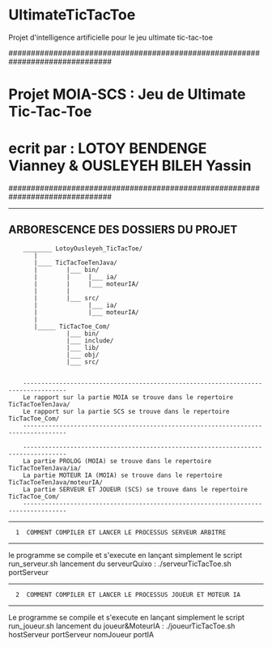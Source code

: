 # UltimateTicTacToe
Projet d'intelligence artificielle pour le jeu ultimate tic-tac-toe


###############################################################################
#                      Projet MOIA-SCS : Jeu de Ultimate Tic-Tac-Toe           #
#             ecrit par : LOTOY BENDENGE Vianney & OUSLEYEH BILEH Yassin       #
###############################################################################


------------------------------------
ARBORESCENCE DES DOSSIERS DU PROJET
------------------------------------

        ________ LotoyOusleyeh_TicTacToe/
           |
           |____ TicTacToeTenJava/
           |        |___ bin/
           |        |     |___ ia/
           |        |     |___ moteurIA/
           |        |
           |        |___ src/
           |              |___ ia/
           |              |___ moteurIA/
           |
           |_____ TicTacToe_Com/
                    |___ bin/
                    |___ include/
                    |___ lib/
                    |___ obj/
                    |___ src/


        ----------------------------------------------------------------------------------
        Le rapport sur la partie MOIA se trouve dans le repertoire TicTacToeTenJava/
        Le rapport sur la partie SCS se trouve dans le repertoire TicTacToe_Com/  
        ----------------------------------------------------------------------------------

        ----------------------------------------------------------------------------------
        La partie PROLOG (MOIA) se trouve dans le repertoire TicTacToeTenJava/ia/
        La partie MOTEUR IA (MOIA) se trouve dans le repertoire TicTacToeTenJava/moteurIA/ 
        La partie SERVEUR ET JOUEUR (SCS) se trouve dans le repertoire TicTacToe_Com/  
        ----------------------------------------------------------------------------------


-------------------------------------------------------------------------------------
      1  COMMENT COMPILER ET LANCER LE PROCESSUS SERVEUR ARBITRE
-------------------------------------------------------------------------------------

le programme se compile et s'execute en lançant simplement le script run_serveur.sh
lancement du serveurQuixo : ./serveurTicTacToe.sh  portServeur 

--------------------------------------------------------------------------------------------
      2  COMMENT COMPILER ET LANCER LE PROCESSUS JOUEUR ET MOTEUR IA
--------------------------------------------------------------------------------------------

Le programme se compile et s'execute en lançant simplement le script run_joueur.sh 
lancement du joueur&MoteurIA : ./joueurTicTacToe.sh hostServeur portServeur nomJoueur portIA
 

